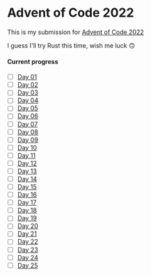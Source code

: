 # Advent of Code 2022

This is my submission for [Advent of Code 2022](https://adventofcode.com/2022)

I guess I'll try Rust this time, wish me luck 🙃


#### Current progress
- [ ] [Day 01](https://github.com/edo2313/AoC-2022/tree/main/day01)
- [ ] [Day 02](https://github.com/edo2313/AoC-2022/tree/main/day02)
- [ ] [Day 03](https://github.com/edo2313/AoC-2022/tree/main/day03)
- [ ] [Day 04](https://github.com/edo2313/AoC-2022/tree/main/day04)
- [ ] [Day 05](https://github.com/edo2313/AoC-2022/tree/main/day05)
- [ ] [Day 06](https://github.com/edo2313/AoC-2022/tree/main/day06)
- [ ] [Day 07](https://github.com/edo2313/AoC-2022/tree/main/day07)
- [ ] [Day 08](https://github.com/edo2313/AoC-2022/tree/main/day08)
- [ ] [Day 09](https://github.com/edo2313/AoC-2022/tree/main/day09)
- [ ] [Day 10](https://github.com/edo2313/AoC-2022/tree/main/day10)
- [ ] [Day 11](https://github.com/edo2313/AoC-2022/tree/main/day11)
- [ ] [Day 12](https://github.com/edo2313/AoC-2022/tree/main/day12)
- [ ] [Day 13](https://github.com/edo2313/AoC-2022/tree/main/day13)
- [ ] [Day 14](https://github.com/edo2313/AoC-2022/tree/main/day14)
- [ ] [Day 15](https://github.com/edo2313/AoC-2022/tree/main/day15)
- [ ] [Day 16](https://github.com/edo2313/AoC-2022/tree/main/day16)
- [ ] [Day 17](https://github.com/edo2313/AoC-2022/tree/main/day17)
- [ ] [Day 18](https://github.com/edo2313/AoC-2022/tree/main/day18)
- [ ] [Day 19](https://github.com/edo2313/AoC-2022/tree/main/day19)
- [ ] [Day 20](https://github.com/edo2313/AoC-2022/tree/main/day20)
- [ ] [Day 21](https://github.com/edo2313/AoC-2022/tree/main/day21)
- [ ] [Day 22](https://github.com/edo2313/AoC-2022/tree/main/day22)
- [ ] [Day 23](https://github.com/edo2313/AoC-2022/tree/main/day23)
- [ ] [Day 24](https://github.com/edo2313/AoC-2022/tree/main/day24)
- [ ] [Day 25](https://github.com/edo2313/AoC-2022/tree/main/day25)